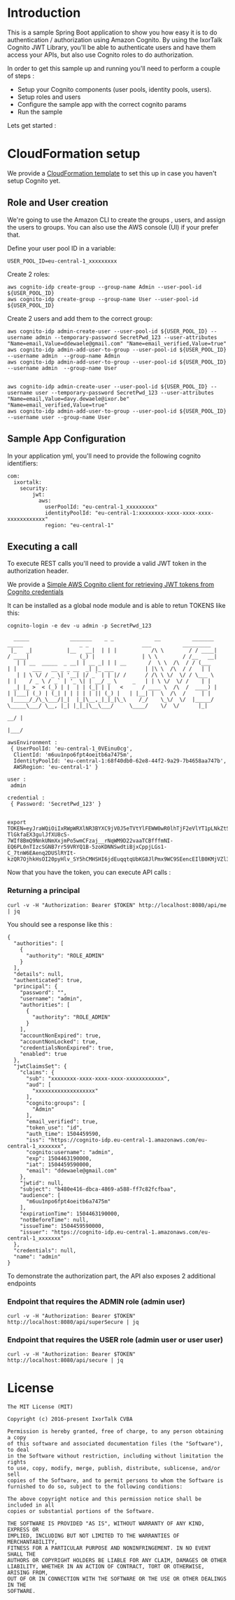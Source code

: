 # Introduction

This is a sample Spring Boot application to show you how easy it is to do authentication / authorization using Amazon Cognito.
By using the IxorTalk Cognito JWT Library, you'll be able to authenticate users and have them access your APIs, but also use
Cognito roles to do authorization.

In order to get this sample up and running you'll need to perform a couple of steps :

- Setup your Cognito components (user pools, identity pools, users).
- Setup roles and users
- Configure the sample app with the correct cognito params
- Run the sample

Lets get started :

# CloudFormation setup

We provide a [CloudFormation template](https://github.com/IxorTalk/ixortalk.aws.cognito.cloudformation) to set this up in case you haven't setup Cognito yet.

## Role and User creation

We're going to use the Amazon CLI to create the groups , users, and assign the users to groups.
You can also use the AWS console (UI) if your prefer that.

Define your user pool ID in a variable:
```
USER_POOL_ID=eu-central-1_xxxxxxxxx
```

Create 2 roles:
```
aws cognito-idp create-group --group-name Admin --user-pool-id ${USER_POOL_ID}
aws cognito-idp create-group --group-name User --user-pool-id ${USER_POOL_ID}
```

Create 2 users and add them to the correct group:
```
aws cognito-idp admin-create-user --user-pool-id ${USER_POOL_ID} --username admin --temporary-password SecretPwd_123 --user-attributes "Name=email,Value=ddewaele@gmail.com" "Name=email_verified,Value=true"
aws cognito-idp admin-add-user-to-group --user-pool-id ${USER_POOL_ID} --username admin  --group-name Admin
aws cognito-idp admin-add-user-to-group --user-pool-id ${USER_POOL_ID} --username admin  --group-name User


aws cognito-idp admin-create-user --user-pool-id ${USER_POOL_ID} --username user --temporary-password SecretPwd_123 --user-attributes "Name=email,Value=davy.dewaele@ixor.be" "Name=email_verified,Value=true"
aws cognito-idp admin-add-user-to-group --user-pool-id ${USER_POOL_ID} --username user --group-name User

```

## Sample App Configuration

In your application yml, you'll need to provide the following cognito identifiers:

```
com:
  ixortalk:
    security:
        jwt:
          aws:
            userPoolId: "eu-central-1_xxxxxxxxx"
            identityPoolId: "eu-central-1:xxxxxxxx-xxxx-xxxx-xxxx-xxxxxxxxxxxx"
            region: "eu-central-1"
```            


## Executing a call 

To execute REST calls you'll need to provide a valid JWT token in the authorization header.

We provide a [Simple AWS Cognito client for retrieving JWT tokens from Cognito credentials](https://github.com/IxorTalk/ixortalk.aws.cognito.token.retrieval)

It can be installed as a global node module and is able to retun TOKENS like this:

```
cognito-login -e dev -u admin -p SecretPwd_123

  _____             _______    _ _             __          _______       _____                  _ _                 ___          _________
 |_   _|           |__   __|  | | |           /\ \        / / ____|     / ____|                (_) |               | \ \        / /__   __|
   | | __  _____  _ __| | __ _| | | __       /  \ \  /\  / / (___      | |     ___   __ _ _ __  _| |_ ___          | |\ \  /\  / /   | |
   | | \ \/ / _ \| '__| |/ _` | | |/ /      / /\ \ \/  \/ / \___ \     | |    / _ \ / _` | '_ \| | __/ _ \     _   | | \ \/  \/ /    | |
  _| |_ >  < (_) | |  | | (_| | |   <      / ____ \  /\  /  ____) |    | |___| (_) | (_| | | | | | || (_) |   | |__| |  \  /\  /     | |
 |_____/_/\_\___/|_|  |_|\__,_|_|_|\_\    /_/    \_\/  \/  |_____/      \_____\___/ \__, |_| |_|_|\__\___/     \____/    \/  \/      |_|
                                                                                     __/ |
                                                                                    |___/

awsEnvironment : 
 { UserPoolId: 'eu-central-1_0VEinu0cg',
  ClientId: 'm6uu1npo6fpt4oeitb6a7475m',
  IdentityPoolId: 'eu-central-1:68f40db0-62e8-44f2-9a29-7b4658aa747b',
  AWSRegion: 'eu-central-1' }

user : 
 admin

credential : 
 { Password: 'SecretPwd_123' }


export TOKEN=eyJraWQiOiIxRWpWRXlNR3BYXC9jV0J5eTVtYlFEWW0wR0lhTjF2eVlYT1pLNkZtSTJ3Yz0iLCJhbGciOiJSUzI1NiJ9.eyJzdWIiOiJiNDgwZTQxNi1kYmNhLTQ4NjktYTU4OC1mZjdjODJmY2ZiYWEiLCJhdWQiOiJtNnV1MW5wbzZmcHQ0b2VpdGI2YTc0NzVtIiwiY29nbml0bzpncm91cHMiOlsiQWRtaW4iXSwiZW1haWxfdmVyaWZpZWQiOnRydWUsInRva2VuX3VzZSI6ImlkIiwiYXV0aF90aW1lIjoxNTA0NDQ5NjkyLCJpc3MiOiJodHRwczpcL1wvY29nbml0by1pZHAuZXUtY2VudHJhbC0xLmFtYXpvbmF3cy5jb21cL2V1LWNlbnRyYWwtMV8wVkVpbnUwY2ciLCJjb2duaXRvOnVzZXJuYW1lIjoiYWRtaW4iLCJleHAiOjE1MDQ0NTMyOTIsImlhdCI6MTUwNDQ0OTY5MiwiZW1haWwiOiJkZGV3YWVsZUBnbWFpbC5jb20ifQ.EFVf4oVyAdJ7Zs_763OG69YsX8ss13Fy1MjzcvWfAFOlbP4F0RvqTolOif8szaPhG5FFf-TlGkfaEX3gulJfXU8cS-7WIf8BmQ9NnkUNmXxjmPo5wmCFzaj__rNqWM9D22vaaTCBfffmNI-EQ6PL0nTIzcSGNB7rr59VRYQ1B-5zoKDNNSwdtiBjxCppjLGs1-C_7tnW6EAenq2DUSlRYIt-kzQR7OjhkHsOI20pyHlv_SY5hCMHSHI6jdEuqqtqUbKG8JlPmx9WC9SEencEIlB0KMjVZl3qGi8wlqvGn8GrSwunkGSUNnpoyL97ohdIH2W1Di8quURwdqO0qwa2Ow
```

Now that you have the token, you can execute API calls :

### Returning a principal

```
curl -v -H "Authorization: Bearer $TOKEN" http://localhost:8080/api/me | jq
```

You should see a response like this :

```
{
  "authorities": [
    {
      "authority": "ROLE_ADMIN"
    }
  ],
  "details": null,
  "authenticated": true,
  "principal": {
    "password": "",
    "username": "admin",
    "authorities": [
      {
        "authority": "ROLE_ADMIN"
      }
    ],
    "accountNonExpired": true,
    "accountNonLocked": true,
    "credentialsNonExpired": true,
    "enabled": true
  },
  "jwtClaimsSet": {
    "claims": {
      "sub": "xxxxxxxx-xxxx-xxxx-xxxx-xxxxxxxxxxxx",
      "aud": [
        "xxxxxxxxxxxxxxxxxxx"
      ],
      "cognito:groups": [
        "Admin"
      ],
      "email_verified": true,
      "token_use": "id",
      "auth_time": 1504459590,
      "iss": "https://cognito-idp.eu-central-1.amazonaws.com/eu-central-1_xxxxxxx",
      "cognito:username": "admin",
      "exp": 1504463190000,
      "iat": 1504459590000,
      "email": "ddewaele@gmail.com"
    },
    "jwtid": null,
    "subject": "b480e416-dbca-4869-a588-ff7c82fcfbaa",
    "audience": [
      "m6uu1npo6fpt4oeitb6a7475m"
    ],
    "expirationTime": 1504463190000,
    "notBeforeTime": null,
    "issueTime": 1504459590000,
    "issuer": "https://cognito-idp.eu-central-1.amazonaws.com/eu-central-1_xxxxxxx"
  },
  "credentials": null,
  "name": "admin"
}

```

To demonstrate the authorization part, the API also exposes 2 additional endpoints


### Endpoint that requires the ADMIN role (admin user)
```
curl -v -H "Authorization: Bearer $TOKEN" http://localhost:8080/api/superSecure | jq
```

### Endpoint that requires the USER role (admin user or user user)
```
curl -v -H "Authorization: Bearer $TOKEN" http://localhost:8080/api/secure | jq
```

# License

```
The MIT License (MIT)

Copyright (c) 2016-present IxorTalk CVBA

Permission is hereby granted, free of charge, to any person obtaining a copy
of this software and associated documentation files (the "Software"), to deal
in the Software without restriction, including without limitation the rights
to use, copy, modify, merge, publish, distribute, sublicense, and/or sell
copies of the Software, and to permit persons to whom the Software is
furnished to do so, subject to the following conditions:

The above copyright notice and this permission notice shall be included in all
copies or substantial portions of the Software.

THE SOFTWARE IS PROVIDED "AS IS", WITHOUT WARRANTY OF ANY KIND, EXPRESS OR
IMPLIED, INCLUDING BUT NOT LIMITED TO THE WARRANTIES OF MERCHANTABILITY,
FITNESS FOR A PARTICULAR PURPOSE AND NONINFRINGEMENT. IN NO EVENT SHALL THE
AUTHORS OR COPYRIGHT HOLDERS BE LIABLE FOR ANY CLAIM, DAMAGES OR OTHER
LIABILITY, WHETHER IN AN ACTION OF CONTRACT, TORT OR OTHERWISE, ARISING FROM,
OUT OF OR IN CONNECTION WITH THE SOFTWARE OR THE USE OR OTHER DEALINGS IN THE
SOFTWARE.
```



